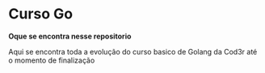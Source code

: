 # Curso Go

**Oque se encontra nesse repositorio**

Aqui se encontra toda a evolução do curso basico de Golang da Cod3r até o momento de finalização
